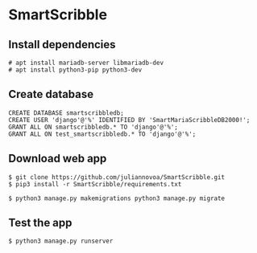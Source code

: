 # SmartScribble

## Install dependencies

```shell
# apt install mariadb-server libmariadb-dev
# apt install python3-pip python3-dev
```

## Create database

```mysql
CREATE DATABASE smartscribbledb;
CREATE USER 'django'@'%' IDENTIFIED BY 'SmartMariaScribbleDB2000!';
GRANT ALL ON smartscribbledb.* TO 'django'@'%';
GRANT ALL ON test_smartscribbledb.* TO 'django'@'%';
```

## Download web app

```shell
$ git clone https://github.com/juliannovoa/SmartScribble.git
$ pip3 install -r SmartScribble/requirements.txt
```

```shell
$ python3 manage.py makemigrations python3 manage.py migrate
```

## Test the app

```shell
$ python3 manage.py runserver
```
